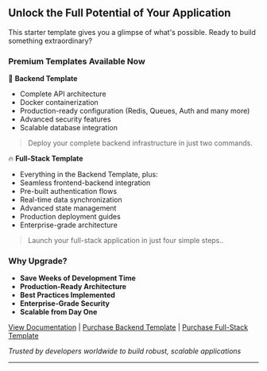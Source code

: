 ## Unlock the Full Potential of Your Application

This starter template gives you a glimpse of what's possible. Ready to build something extraordinary?

### Premium Templates Available Now

🚀 **Backend Template**
- Complete API architecture
- Docker containerization
- Production-ready configuration (Redis, Queues, Auth and many more)
- Advanced security features
- Scalable database integration
> Deploy your complete backend infrastructure in just two commands.


🔥 **Full-Stack Template**
- Everything in the Backend Template, plus:
- Seamless frontend-backend integration
- Pre-built authentication flows
- Real-time data synchronization
- Advanced state management
- Production deployment guides
- Enterprise-grade architecture
> Launch your full-stack application in just four simple steps..

### Why Upgrade?

- **Save Weeks of Development Time**
- **Production-Ready Architecture**
- **Best Practices Implemented**
- **Enterprise-Grade Security**
- **Scalable from Day One**

[View Documentation](#) | [Purchase Backend Template](#) | [Purchase Full-Stack Template](#)

*Trusted by developers worldwide to build robust, scalable applications*

---